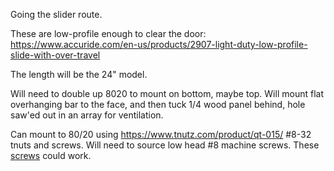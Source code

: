 Going the slider route.

These are low-profile enough to clear the door:
https://www.accuride.com/en-us/products/2907-light-duty-low-profile-slide-with-over-travel

The length will be the 24" model.

Will need to double up 8020 to mount on bottom, maybe top.  Will mount flat overhanging bar to the face, and then tuck 1/4 wood panel behind, hole saw'ed out in an array for ventilation.

Can mount to 80/20 using https://www.tnutz.com/product/qt-015/ #8-32 tnuts and screws.  Will need to source low head #8 machine screws.  These [screws](https://www.mcmaster.com/90357A003/) could work.
